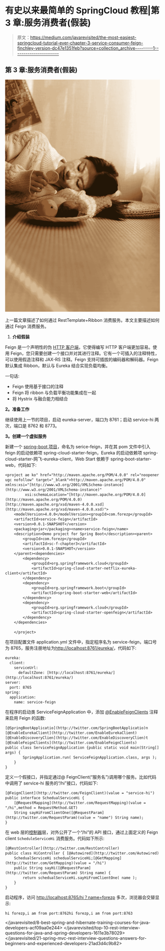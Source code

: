 # 有史以来最简单的 SpringCloud 教程|第 3 章:服务消费者(假装)

> 原文：<https://medium.com/javarevisited/the-most-easiest-springcloud-tutorial-ever-chapter-3-service-consumer-feign-finchley-version-dc47e1351feb?source=collection_archive---------1----------------------->

## 第 3 章:服务消费者(假装)

![](img/9680ce7f11bd21f6333817a4939af354.png)

上一篇文章描述了如何通过 RestTemplate+Ribbon 消费服务。本文主要描述如何通过 Feign 消费服务。

1.  **介绍假装**

Feign 是一个声明性的伪 [HTTP 客户端](https://javarevisited.blogspot.com/2015/06/how-to-create-http-server-in-java-serversocket-example.html)，它使得编写 HTTP 客户端更加容易。使用 Feign，您只需要创建一个接口并对其进行注释。它有一个可插入的注释特性，可以使用假造注释和 JAX-RS 注释。Feign 支持可插拔的编码器和解码器。Feign 默认集成 Ribbon，默认与 Eureka 结合实现负载均衡。

一句话:

*   Feign 使用基于接口的注释
*   Feign 将 ribbon 与负载平衡功能集成在一起
*   将 Hystrix 与融合能力相结合

**2。准备工作**

继续使用上一节的项目，启动 eureka-server，端口为 8761；启动 service-hi 两次，端口是 8762 和 8773。

**3。创建一个虚拟服务**

新建一个 [spring-boot 项目](https://javarevisited.blogspot.com/2022/01/spring-boot-reactjs-example-for-java.html)，命名为 serice-feign，并在其 pom 文件中引入 feign 的启动依赖项 spring-cloud-starter-feign，Eureka 的启动依赖项 spring-cloud-starter-网飞-eureka-client，Web Start 依赖于 spring-boot-starter-web，代码如下:

```
<project ae ko" href="http://maven.apache.org/POM/4.0.0" rel="noopener ugc nofollow" target="_blank">http://maven.apache.org/POM/4.0.0" xmlns:xsi="[http://www.w3.org/2001/XMLSchema-instance](http://www.w3.org/2001/XMLSchema-instance)"
         xsi:schemaLocation="[http://maven.apache.org/POM/4.0.0](http://maven.apache.org/POM/4.0.0) [http://maven.apache.org/xsd/maven-4.0.0.xsd](http://maven.apache.org/xsd/maven-4.0.0.xsd)">
    <modelVersion>4.0.0</modelVersion><groupId>com.forezp</groupId>
    <artifactId>service-feign</artifactId>
    <version>0.0.1-SNAPSHOT</version>
    <packaging>jar</packaging><name>service-feign</name>
    <description>Demo project for Spring Boot</description><parent>
        <groupId>com.forezp</groupId>
        <artifactId>sc-f-chapter3</artifactId>
        <version>0.0.1-SNAPSHOT</version>
    </parent><dependencies>
        <dependency>
            <groupId>org.springframework.cloud</groupId>
            <artifactId>spring-cloud-starter-netflix-eureka-client</artifactId>
        </dependency>
        <dependency>
            <groupId>org.springframework.boot</groupId>
            <artifactId>spring-boot-starter-web</artifactId>
        </dependency>
        <dependency>
            <groupId>org.springframework.cloud</groupId>
            <artifactId>spring-cloud-starter-openfeign</artifactId>
        </dependency>
    </dependencies>

    </project>
```

在项目配置文件 application.yml 文件中，指定程序名为 service-feign，端口号为 8765，服务注册地址为[http://localhost:8761/eureka/](http://localhost:8761/eureka/)，代码如下:

```
eureka:
  client:
    serviceUrl:
      defaultZone: [http://localhost:8761/eureka/](http://localhost:8761/eureka/)
server:
  port: 8765
spring:
  application:
    name: service-feign
```

在程序的启动类 ServiceFeignApplication 中，添加 [@EnableFeignClients](https://www.java67.com/2018/12/top-5-spring-cloud-annotations-for-java.html) 注释来启用 Feign 的函数:

```
[@SpringBootApplicatio](http://twitter.com/SpringBootApplicatio)n
[@EnableEurekaClient](http://twitter.com/EnableEurekaClient)
[@EnableDiscoveryClien](http://twitter.com/EnableDiscoveryClien)t
[@EnableFeignClients](http://twitter.com/EnableFeignClients)
public class ServiceFeignApplication {public static void main(String[] args) {
        SpringApplication.run( ServiceFeignApplication.class, args );
    }
}
```

定义一个假接口，并指定通过@ FeignClient(“服务名”)调用哪个服务。比如代码中调用了 service-hi 服务的“/hi”接口，代码如下:

```
[@FeignClient](http://twitter.com/FeignClient)(value = "service-hi")
public interface SchedualServiceHi {
    [@RequestMapping](http://twitter.com/RequestMapping)(value = "/hi",method = RequestMethod.GET)
    String sayHiFromClientOne([@RequestParam](http://twitter.com/RequestParam)(value = "name") String name);
}
```

在 web 层的[控制器](https://javarevisited.blogspot.com/2022/05/how-to-validate-incoming-payload-on-spring-.html)层，对外公开了一个“/hi”的 API 接口，通过上面定义的 Feign client `ScheduleServiceHi` 消费服务。代码如下所示:

```
[@RestController](http://twitter.com/RestController)
public class HiController { [@Autowired](http://twitter.com/Autowired)
    SchedualServiceHi schedualServiceHi;[@GetMapping](http://twitter.com/GetMapping)(value = "/hi")
    public String sayHi([@RequestParam](http://twitter.com/RequestParam) String name) {
        return schedualServiceHi.sayHiFromClientOne( name );
    }
}
```

启动程序，访问 [http://localhost:8765/hi？name=forezp](http://localhost:8765/hi?name=forezp) 多次，浏览器会交替显示:

```
hi forezp,i am from port:8762hi forezp,i am from port:8763
```

</javarevisited/8-best-spring-and-hibernate-training-courses-for-java-developers-acf09aa0e244>  </javarevisited/top-10-rest-interview-questions-for-java-and-spring-developers-1611e3b78029>  </javarevisited/21-spring-mvc-rest-interview-questions-answers-for-beginners-and-experienced-developers-21ad3d4c9b82> 
